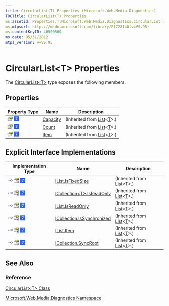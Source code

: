 ```yaml
---
title: CircularList(T) Properties (Microsoft.Web.Media.Diagnostics)
TOCTitle: CircularList(T) Properties
ms:assetid: Properties.T:Microsoft.Web.Media.Diagnostics.CircularList`1
ms:mtpsurl: https://msdn.microsoft.com/library/Ff728140(v=VS.95)
ms:contentKeyID: 46500560
ms.date: 05/31/2012
mtps_version: v=VS.95
---
```


# CircularList\<T\> Properties

The [CircularList\<T\>](circularlist-t-class-microsoft-web-media-diagnostics_1.md) type exposes the following members.

## Properties

|Property Type|Name|Description|
|--- |--- |--- |
|![Public property](images/Ff728140.pubproperty(en-us,VS.90).gif "Public property") ![Supported by Windows Phone](images/Ff728255.slMobile(VS.95).gif "Supported by Windows Phone")|[Capacity](https://msdn.microsoft.com/library/y52x03h2(v=vs.95))|(Inherited from [List](https://msdn.microsoft.com/library/6sh2ey19(v=vs.95))<[T](circularlist-t-class-microsoft-web-media-diagnostics_1.md)>.)|
|![Public property](images/Ff728140.pubproperty(en-us,VS.90).gif "Public property") ![Supported by Windows Phone](images/Ff728255.slMobile(VS.95).gif "Supported by Windows Phone")|[Count](https://msdn.microsoft.com/library/27b47ht3(v=vs.95))|(Inherited from [List](https://msdn.microsoft.com/library/6sh2ey19(v=vs.95))<[T](circularlist-t-class-microsoft-web-media-diagnostics_1.md)>.)|
|![Public property](images/Ff728140.pubproperty(en-us,VS.90).gif "Public property") ![Supported by Windows Phone](images/Ff728255.slMobile(VS.95).gif "Supported by Windows Phone")|[Item](https://msdn.microsoft.com/library/0ebtbkkc(v=vs.95))|(Inherited from [List](https://msdn.microsoft.com/library/6sh2ey19(v=vs.95))<[T](circularlist-t-class-microsoft-web-media-diagnostics_1.md)>.)|

## Explicit Interface Implementations

|Implementation Type|Name|Description|
|--- |--- |--- |
|![Explicit interface implemetation](images/Ff728140.pubinterface(en-us,VS.90).gif "Explicit interface implemetation") ![Private property](images/Ff728140.privproperty(en-us,VS.90).gif "Private property") ![Supported by Windows Phone](images/Ff728255.slMobile(VS.95).gif "Supported by Windows Phone")|[IList.IsFixedSize](https://msdn.microsoft.com/library/bb354714(v=vs.95))|(Inherited from [List](https://msdn.microsoft.com/library/6sh2ey19(v=vs.95))<[T](circularlist-t-class-microsoft-web-media-diagnostics_1.md)>.)|
|![Explicit interface implemetation](images/Ff728140.pubinterface(en-us,VS.90).gif "Explicit interface implemetation") ![Private property](images/Ff728140.privproperty(en-us,VS.90).gif "Private property") ![Supported by Windows Phone](images/Ff728255.slMobile(VS.95).gif "Supported by Windows Phone")|[ICollection\<T>.IsReadOnly](https://msdn.microsoft.com/library/cc672994(v=vs.95))|(Inherited from [List](https://msdn.microsoft.com/library/6sh2ey19(v=vs.95))<[T](circularlist-t-class-microsoft-web-media-diagnostics_1.md)>.)|
|![Explicit interface implemetation](images/Ff728140.pubinterface(en-us,VS.90).gif "Explicit interface implemetation") ![Private property](images/Ff728140.privproperty(en-us,VS.90).gif "Private property") ![Supported by Windows Phone](images/Ff728255.slMobile(VS.95).gif "Supported by Windows Phone")|[IList.IsReadOnly](https://msdn.microsoft.com/library/bb346454(v=vs.95))|(Inherited from [List](https://msdn.microsoft.com/library/6sh2ey19(v=vs.95))<[T](circularlist-t-class-microsoft-web-media-diagnostics_1.md)>.)|
|![Explicit interface implemetation](images/Ff728140.pubinterface(en-us,VS.90).gif "Explicit interface implemetation") ![Private property](images/Ff728140.privproperty(en-us,VS.90).gif "Private property") ![Supported by Windows Phone](images/Ff728255.slMobile(VS.95).gif "Supported by Windows Phone")|[ICollection.IsSynchronized](https://msdn.microsoft.com/library/bb345109(v=vs.95))|(Inherited from [List](https://msdn.microsoft.com/library/6sh2ey19(v=vs.95))<[T](circularlist-t-class-microsoft-web-media-diagnostics_1.md)>.)|
|![Explicit interface implemetation](images/Ff728140.pubinterface(en-us,VS.90).gif "Explicit interface implemetation") ![Private property](images/Ff728140.privproperty(en-us,VS.90).gif "Private property") ![Supported by Windows Phone](images/Ff728255.slMobile(VS.95).gif "Supported by Windows Phone")|[IList.Item](https://msdn.microsoft.com/library/bb346281(v=vs.95))|(Inherited from [List](https://msdn.microsoft.com/library/6sh2ey19(v=vs.95))<[T](circularlist-t-class-microsoft-web-media-diagnostics_1.md)>.)|
|![Explicit interface implemetation](images/Ff728140.pubinterface(en-us,VS.90).gif "Explicit interface implemetation") ![Private property](images/Ff728140.privproperty(en-us,VS.90).gif "Private property") ![Supported by Windows Phone](images/Ff728255.slMobile(VS.95).gif "Supported by Windows Phone")|[ICollection.SyncRoot](https://msdn.microsoft.com/library/bb356596(v=vs.95))|(Inherited from [List](https://msdn.microsoft.com/library/6sh2ey19(v=vs.95))<[T](circularlist-t-class-microsoft-web-media-diagnostics_1.md)>.)|

## See Also

### Reference

[CircularList\<T\> Class](circularlist-t-class-microsoft-web-media-diagnostics_1.md)

[Microsoft.Web.Media.Diagnostics Namespace](microsoft-web-media-diagnostics-namespace_1.md)
